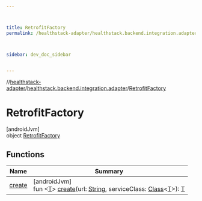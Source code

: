 ```yaml
---



title: RetrofitFactory
permalink: /healthstack-adapter/healthstack.backend.integration.adapter/-retrofit-factory/index.html



sidebar: dev_doc_sidebar


---
```




//[healthstack-adapter](/healthstack-adapter.html)/[healthstack.backend.integration.adapter](../index.html)/[RetrofitFactory](index.html)



# RetrofitFactory



[androidJvm]\
object [RetrofitFactory](index.html)



## Functions


| Name | Summary |
|---|---|
| [create](create.html) | [androidJvm]<br>fun &lt;[T](create.html)&gt; [create](create.html)(url: [String](https://kotlinlang.org/api/latest/jvm/stdlib/kotlin/-string/index.html), serviceClass: [Class](https://developer.android.com/reference/kotlin/java/lang/Class.html)&lt;[T](create.html)&gt;): [T](create.html) |



